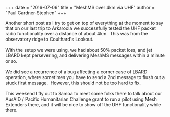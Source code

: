 +++
date = "2016-07-06"
title = "MeshMS over 4km via UHF"
author = "Paul Gardner-Stephen"
+++

<div class="post-body entry-content" id="post-body-497784170749792412" itemprop="description articleBody">
Another short post as I try to get on top of everything at the moment to say that on our last trip to Arkaroola we successfully tested the UHF packet radio functionality over a distance of about 4km.  This was from the observatory ridge to Coulthard's Lookout. <br/>
<br/>
With the setup we were using, we had about 50% packet loss, and jet LBARD kept persevering, and delivering MeshMS messages within a minute or so.<br/>
<br/>
We did see a recurrence of a bug affecting a corner case of LBARD operation, where sometimes you have to send a 2nd message to flush out a stuck first message.  However, this should not be too hard to fix.<br/>
<br/>
This weekend I fly out to Samoa to meet some folks there to talk about our AusAID / Pacific Humanitarian Challenge grant to run a pilot using Mesh Extenders there, and it will be nice to show off the UHF functionality while there.
<div></div>
</div>
